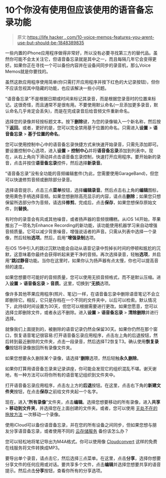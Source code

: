 # 10个你没有使用但应该使用的语音备忘录功能

> 原文:[https://life hacker . com/10-voice-memos-features-you-arent-use-but-should-be-1848389835](https://lifehacker.com/10-voice-memos-features-you-arent-using-but-should-be-1848389835)

一些内置的iPhone应用程序做得非常好，所以没有必要寻找第三方的替代品。虽然你可能不会太关注它，但语音备忘录就是其中之一，而且每隔几年它会变得更好。如果你正在寻找一个可以备份内容并在设备间同步的录音机，那么Voice Memos就是你要找的。

虽然这款应用程序使用简单(你只需打开应用程序并按下红色的大记录按钮)，但你不应该忽视其中隐藏的功能，也应该解决一些小问题。

“语音备忘录”不是根据日期或时间来标记其录音，而是根据您录音时的位置来标记。这很奇怪，而且通常不是很有用。不要使用默认命名(一旦添加更多录音，默认命名几乎肯定会丢失)，而是在完成录音后给音频文件重新命名。

选择您的录像并轻按标题文本。按下**删除**键，为您的录像输入一个新名称，然后按下**返回**。或者，更好的是，您可以完全禁用基于位置的命名。只需进入**设置** > **语音备忘录** > **基于位置的命名**。

您可以使用控制中心中的语音备忘录快捷方式来快速开始录音，只需先添加即可。要设置控制中心选项，进入**设置** > **控制中心**并将**语音备忘录**添加到列表中。现在，从右上角向下滑动并点击语音备忘录控制，快速打开应用程序。要开始新的录音，点击并按住**语音备忘录**控件，然后选择**新录音**。

“语音备忘录”没有全功能的音频编辑套件(为此，您需要使用GarageBand)，但您可以快速修剪音频或删除部分录音。

选择语音提示，点击三点**菜单**按钮，选择**编辑录音**。然后点击右上角的**编辑**图标，使用黄色手柄选择音频。如果您想删除高亮显示的内容，请点击**删除**；如果您只想保留所选部分作为音频，请选择**修剪**。完成后，点击**保存**，如果您想保存原始文件，则**替换**。

有时你的录音会有风或其他噪音，或者扬声器的音频很糟糕。从iOS 14开始，苹果推出了一项名为Enhance Recording的新功能，该功能使用机器学习来自动增强音频质量。它可以减少背景噪音，增强说话者的声音。只需从列表中选择一个录像，然后轻触**选项**。然后，启用“**增强录制**选项。

在iOS 15中引入的跳过沉默功能会自动从语音记录中剪掉长时间的停顿和尴尬的沉默，这意味着你最终会获得听起来更干净的音频。再次选择录音，轻触**选项**，并启用“**跳过静音**功能。当你在这里时，如果你认为扬声器有点太慢，你也可以提高音频的速度。

如果您想要尽可能好的音频质量，您可以使用无损音频格式，而不是默认压缩。进入**设置** > **语音备忘录** > **音质**。这里，切换到“**无损**选项。

像许多其他苹果应用程序(照片、笔记)一样，在语音备忘录中删除语音笔记不会立即删除它。相反，它只是存档在一个不同的文件夹中，以后可以检索。默认情况下，此持续时间设置为30天，但您可以根据需要进行更改。如果您愿意，您可以选择立即删除文件，或者永远不删除。进入**设置** > **语音备忘录** > **清除删除**并进行选择。

就像我们上面提到的，被删除的语音记录仍然会保留30天。如果你仍然在那个窗口，恢复语音笔记很容易:打开语音备忘录应用程序，点击左上角的后退按钮，然后转到最近删除的文件夹，点击一段录音，然后选择T2恢复T3。确认使用**恢复录像**按钮将录像放回所有录像文件夹。

如果您想要永久删除某个录像，请选择“**删除**选项，然后轻触**永久删除**。

如果你打算用语音备忘录来记录讲座，你可能会发现它的组织混乱不堪。谢天谢地，有一种方法可以将你所有的语音笔记组织到文件夹中。

打开语音备忘录应用程序，点击左上方的**后退**按钮。在这里，点击右下角的**新建文件夹**按钮，在点击**保存**之前给文件夹起一个名字。

现在，进入“**所有录像**”文件夹，点击**编辑**。选择您想要移动的所有录像，进入**共享** > **移动到文件夹**，并选择您在上面创建的文件夹。或者，您可以使用 [无处不在的拖放方法](https://lifehacker.com/10-things-you-didnt-know-you-could-drag-and-drop-on-you-1848350980) 一次移动一个录像。

使用iCloud可以备份语音备忘录，并在您的所有设备之间同步，但如果您想与朋友分享语音备忘录，或者使用不同的 [云存储服务](https://lifehacker.com/7-of-the-best-cloud-storage-services-that-are-cheaper-t-1848337152) 备份该怎么办？

您可以轻松地将笔记导出为M4A格式。你可以使用像 [Cloudconvert](https://cloudconvert.com/m4a-to-mp3) 这样的免费在线服务将文件转换成MP3。

要导出单个录音，请点击它，然后选择三点菜单。在这里，点击**分享**，选择你想要分享文件的任何应用或对话。要共享多个文件，点击**编辑**并选择您想要共享的语音提示。然后点击**分享**按钮，查看你所有的分享选项。